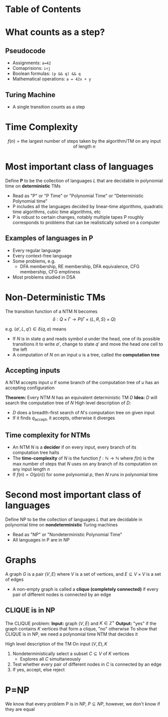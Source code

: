 # Table of Contents

# What counts as a step?
## Pseudocode
- Assignments: `a=42`
- Comaprisions: `i<j`
- Boolean formulas: `(p && q) && q`
- Mathematical operations: `a = 42x + y`

## Turing Machine
- A single transition counts as a step

# Time Complexity
$$f(n)=\text{the largest number of steps taken by the algorithm/TM on any input of length }n$$

# Most important class of languages
Define **P** to be the collection of languages $L$ that are decidable in polynomial time on **deterministic** TMs
- Read as "P" or "P Time" or "Polynomial Time" or "Deterministic Polynomial time"
- P includes all the languages decided by linear-time algorithms, quadratic time algorithms, cubic time algorithms, etc
- P is robust to certain changes, notably multiple tapes
P roughly corresponds to problems that can be realistically solved on a computer
## Examples of languages in P
- Every regular language
- Every context-free language
- Some problems, e.g.
	- DFA membership, RE membership, DFA equivalence, CFG membership, CFG emptiness
- Most problems studied in DSA

# Non-Deterministic TMs
The transition function of a NTM $N$ becomes
$$\delta:Q\times \Gamma\rightarrow P(\Gamma\times\lbrace L,R,S\rbrace\times Q)$$

e.g. $(a',L,q')\in \delta(q,a)$ means
- If $N$ is in state $q$ and reads symbol $a$ under the head, one of its possible transitions it to write $a'$, change to state $q'$ and move the head one cell to the left
- A computation of $N$ on an input $u$ is a tree, called the **computation tree**

## Accepting inputs
A NTM accepts input $u$ if some branch of the computation tree of $u$ has an accepting configuration

**Theorem:** Every NTM $N$ has an equivalent deterministic TM $D$
**Idea:** $D$ will search the computation tree of $N$
High level description of $D$:
- $D$ does a breadth-first search of $N$'s computation tree on given input
- If it finds $q_\text{accept}$, it accepts, otherwise it diverges

## Time complexity for NTMs
- An NTM $N$ is a **decider** if on every input, every branch of its computation tree halts
- The **time-complexity** of $N$ is the function $f:\mathbb{N}\rightarrow\mathbb{N}$ where $f(n)$ is the max number of steps that $N$ uses on any branch of its computation on any input length $n$
- If $f(n)=O(p(n))$ for some polynomial $p$, then $N$ runs in polynomial time

# Second most important class of languages
Define NP to be the collection of languages $L$ that are decidable in polynomial time on **nondeterministic** Turing machines
- Read as "NP" or "Nondeterministic Polynomial Time"
- All languages in P are in NP

# Graphs
A graph $G$ is a pair $(V,E)$ where $V$ is a set of vertices, and $E\subseteq V\times V$  is a set of edges
- A non-empty graph is called a **clique (completely connected)** if every pair of different nodes is connected by an edge

## CLIQUE is in NP
The CLIQUE problem:
**Input:** graph $(V,E)$ and $K\in\mathbb{Z}^+$
**Output:** "yes" if the graph contains $K$ vertices that form a clique, "no" otherwise
To show that CLIQUE is in NP, we need a polynomial time NTM that decides it

High level description of the TM
On input $(V,E),K$
1. Nondeterministically select a subset $C\subseteq V$ of $K$ vertices
	- Explores all $C$ simultaneously
2. Test whether every pair of different nodes in $C$ is connected by an edge
3. If yes, accept, else reject

# P=NP
We know that every problem P is in NP, $P\subseteq NP$, however, we don't know if they are equal